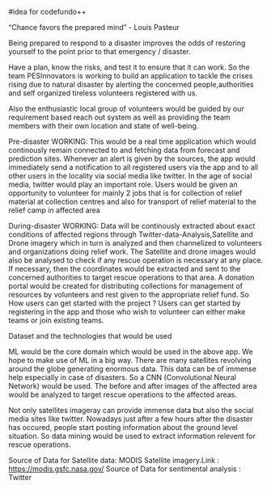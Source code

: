 #idea for codefundo++

“Chance favors the prepared mind” - Louis Pasteur

Being prepared to respond to a disaster improves the odds of restoring yourself to the point prior to that emergency / disaster.

Have a plan, know the risks, and test it to ensure that it can work. So the team PESInnovators is working to build an application to tackle the crises rising due to natural disaster by alerting the concerned people,authorities and self organized tireless volunteers registered with us.

Also the enthusiastic local group of volunteers would be guided by our requirement based reach out system as well as providing the team members with their own location and state of well-being.

Pre-disaster WORKING:
    This would be a real time application which would continously remain connected to and fetching data from forecast and prediction sites. Whenever an alert is given by the sources, the app would immediately send a notification to all registered users via the app and to all other users in the locality via social media like twitter. In the age of social media, twitter would play an important role.
    Users would be given an opportunity to volunteer for mainly 2 jobs that is for collection of relief material at collection centres and also for transport of relief material to the relief camp in affected area


During-disaster WORKING:
    Data will be continously extracted about exact conditions of affected regions through Twitter-data-Analysis,Satellite and Drone imagery which in turn is analyzed and then channelized to volunteers and organizations doing relief work. The Satellite and drone images would also be analysed to check if any rescue operation is necessary at any place. If necessary, then the coordinates would be extracted and sent to the concerned authorities to target rescue operations to that area. A donation portal would be created for distributing collections for management of resources by volunteers and rest given to the appropriate relief fund.
So How users can get started with the project ?
Users can get started by registering in the app and those who wish to volunteer can either make teams or join existing teams.

Dataset and the technologies that would be used

ML would be the core domain which would be used in the above app. We hope to make use of ML in a big way. There are many satellites revolving around the globe generating enormous data. This data can be of immense help especially in case of disasters. So a CNN (Convolutional Neural Network) would be used. The before and after images of the affected area would be analyzed to target rescue operations to the affected areas.

Not only satellites imageray can provide immense data but also the social media sites like twitter. Nowadays just after a few hours after the disaster has occured, people start posting information about the ground level situation. So data mining would be used to extract information relevent for rescue operations.

Source of Data for Satellite data: MODIS Satellite imagery.Link : https://modis.gsfc.nasa.gov/
Source of Data for sentimental analysis : Twitter





